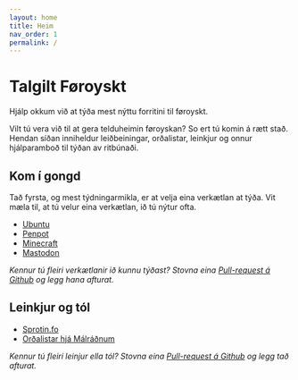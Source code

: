 ```yaml
---
layout: home
title: Heim
nav_order: 1
permalink: /
---
```


# Talgilt Føroyskt

Hjálp okkum við at týða mest nýttu forritini til føroyskt.

Vilt tú vera við til at gera telduheimin føroyskan? So ert tú komin á rætt stað. Hendan síðan inniheldur leiðbeiningar, orðalistar, leinkjur og onnur hjálparamboð til týðan av ritbúnaði.

## Kom í gongd

Tað fyrsta, og mest týdningarmikla, er at velja eina verkætlan at týða. Vit mæla til, at tú velur eina verkætlan, ið tú nýtur ofta.

* [Ubuntu](https://translations.launchpad.net/ubuntu)
* [Penpot](https://hosted.weblate.org/projects/penpot/)
* [Minecraft](https://crowdin.com/project/minecraft/fo)
* [Mastodon](https://crowdin.com/project/mastodon/fo)

_Kennur tú fleiri verkætlanir ið kunnu týðast? Stovna eina [Pull-request á Github](https://github.com/foroyskt/umset) og legg hana afturat._

## Leinkjur og tól

* [Sprotin.fo](https://sprotin.fo/)
* [Orðalistar hjá Málráðnum](http://malrad.fo/page.php?Id=126&l=fo)

_Kennur tú fleiri leinjur ella tól? Stovna eina [Pull-request á Github](https://github.com/foroyskt/umset) og legg tað afturat._
